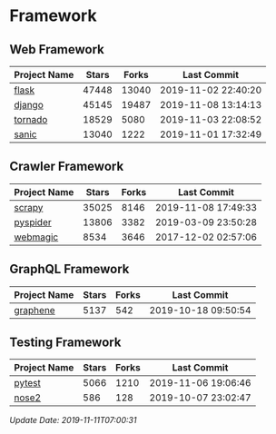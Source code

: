 # Framework

## Web Framework

| Project Name | Stars | Forks | Last Commit |
| ------------ | ----- | ----- | ----------- |
| [flask](https://github.com/pallets/flask) | 47448 | 13040 | 2019-11-02 22:40:20 |
| [django](https://github.com/django/django) | 45145 | 19487 | 2019-11-08 13:14:13 |
| [tornado](https://github.com/tornadoweb/tornado) | 18529 | 5080 | 2019-11-03 22:08:52 |
| [sanic](https://github.com/huge-success/sanic) | 13040 | 1222 | 2019-11-01 17:32:49 |

## Crawler Framework

| Project Name | Stars | Forks | Last Commit |
| ------------ | ----- | ----- | ----------- |
| [scrapy](https://github.com/scrapy/scrapy) | 35025 | 8146 | 2019-11-08 17:49:33 |
| [pyspider](https://github.com/binux/pyspider) | 13806 | 3382 | 2019-03-09 23:50:28 |
| [webmagic](https://github.com/code4craft/webmagic) | 8534 | 3646 | 2017-12-02 02:57:06 |

## GraphQL Framework

| Project Name | Stars | Forks | Last Commit |
| ------------ | ----- | ----- | ----------- |
| [graphene](https://github.com/graphql-python/graphene) | 5137 | 542 | 2019-10-18 09:50:54 |

## Testing Framework

| Project Name | Stars | Forks | Last Commit |
| ------------ | ----- | ----- | ----------- |
| [pytest](https://github.com/pytest-dev/pytest) | 5066 | 1210 | 2019-11-06 19:06:46 |
| [nose2](https://github.com/nose-devs/nose2) | 586 | 128 | 2019-10-07 23:02:47 |

*Update Date: 2019-11-11T07:00:31*